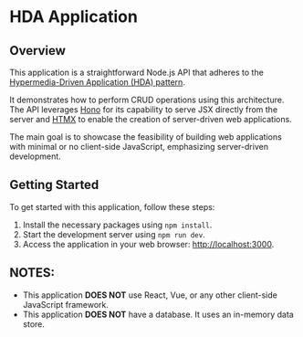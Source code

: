 # HDA Application

## Overview

This application is a straightforward Node.js API that adheres to the [Hypermedia-Driven Application (HDA) pattern](https://htmx.org/essays/hypermedia-driven-applications/).

It demonstrates how to perform CRUD operations using this architecture. The API leverages [Hono](https://hono.dev/) for its capability to serve JSX directly from the server and [HTMX](https://htmx.org/) to enable the creation of server-driven web applications.

The main goal is to showcase the feasibility of building web applications with minimal or no client-side JavaScript, emphasizing server-driven development.

## Getting Started

To get started with this application, follow these steps:

1. Install the necessary packages using `npm install`.
2. Start the development server using `npm run dev`.
3. Access the application in your web browser: [http://localhost:3000](http://localhost:3000).

## NOTES:

-   This application **DOES NOT** use React, Vue, or any other client-side JavaScript framework.
-   This application **DOES NOT** have a database. It uses an in-memory data store.
